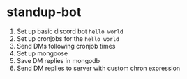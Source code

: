 # standup-bot


1. Set up basic discord bot `hello world` 
2. Set up cronjobs for the `hello world`
3. Send DMs following cronjob times
4. Set up mongoose
5. Save DM replies in mongodb
6. Send DM replies to server with custom chron expression